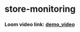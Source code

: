 # store-monitoring

### Loom video link: [demo_video](https://www.loom.com/share/a8a7693c75de4b4ca54342a2f99090c4)

